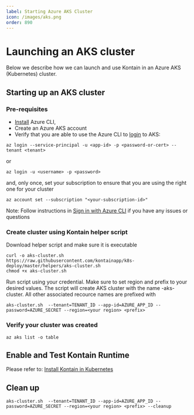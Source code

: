 ```yaml
---
label: Starting Azure AKS Cluster
icon: /images/aks.png
order: 890
---
```


# Launching an AKS cluster
Below we describe how we can launch and use Kontain in an Azure AKS (Kubernetes) cluster.

## Starting up an AKS cluster

### Pre-requisites
- [Install](https://docs.microsoft.com/en-us/cli/azure/install-azure-cli)  Azure CLI,  
- Create an Azure AKS account 
- Verify that you are able to use the Azure CLI to  [login](https://docs.microsoft.com/en-us/cli/azure/authenticate-azure-cli) to AKS:

```shell
az login --service-principal -u <app-id> -p <password-or-cert> --tenant <tenant>
```
or
```shell
az login -u <username> -p <password>
```
and, only once, set your subscription to ensure that you are using the right one for your cluster
```shell
az account set --subscription "<your-subscription-id>"
```

Note: Follow instructions in [Sign in with Azure CLI](https://docs.microsoft.com/en-us/cli/azure/authenticate-azure-cli) if you have any issues or questions

### Create cluster using Kontain helper script

Download helper script and make sure it is executable

```shell
curl -o aks-cluster.sh https://raw.githubusercontent.com/kontainapp/k8s-deploy/master/helpers/aks-cluster.sh
chmod +x aks-cluster.sh
```

Run script using your credential. Make sure to set region and prefix to your desired values.  The script will create AKS cluster with the name <prefix>-aks-cluster. All other associated recource names are prefixed with <prefix> 

```shell
aks-cluster.sh  --tenant=TENANT_ID --app-id=AZURE_APP_ID --password=AZURE_SECRET --region=<your region> <prefix>
```

### Verify your cluster was created
```shell
az aks list -o table
```
## Enable and Test Kontain Runtime
Please refer to: [Install Kontain in Kubernetes](/getting_started/kubenetes/)
## Clean up
```shell
aks-cluster.sh  --tenant=TENANT_ID --app-id=AZURE_APP_ID --password=AZURE_SECRET --region=<your region> <prefix> --cleanup
```